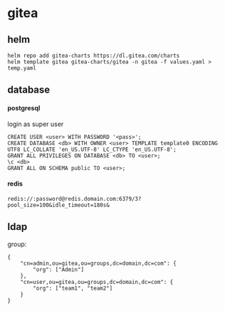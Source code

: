# gitea

## helm

```
helm repo add gitea-charts https://dl.gitea.com/charts
helm template gitea gitea-charts/gitea -n gitea -f values.yaml > temp.yaml
```

## database

#### postgresql
login as super user
```
CREATE USER <user> WITH PASSWORD '<pass>';
CREATE DATABASE <db> WITH OWNER <user> TEMPLATE template0 ENCODING UTF8 LC_COLLATE 'en_US.UTF-8' LC_CTYPE 'en_US.UTF-8';
GRANT ALL PRIVILEGES ON DATABASE <db> TO <user>;
\c <db>
GRANT ALL ON SCHEMA public TO <user>;
```

#### redis
```
redis://:password@redis.domain.com:6379/3?pool_size=100&idle_timeout=180s&
```

## ldap

group:
```
{
    "cn=admin,ou=gitea,ou=groups,dc=domain,dc=com": {
        "org": ["Admin"]
    },
    "cn=user,ou=gitea,ou=groups,dc=domain,dc=com": {
        "org": ["team1", "team2"]
    }
}
```
